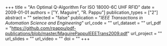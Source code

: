 +++
title = "An Optimal Q-Algorithm For ISO 18000-6C UHF RFID"
date = 2009-01-01
authors = ["Y. Maguire", "R. Pappu"]
publication_types = ["2"]
abstract = ""
selected = "false"
publication = "*IEEE Transactions in Automation Science and Engineering*"
url_code = ""
url_dataset = ""
url_pdf = "https://github.com/rpappu/pdf-publications/blob/master/MaguirePappuIEEETrans2009.pdf"
url_project = ""
url_slides = ""
url_video = ""
doi = ""
+++
